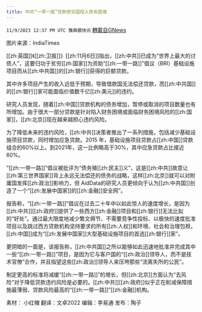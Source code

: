 ```yaml
---
title: 中共“一带一路”贷款使穷国陷入债务困境
---
```

`11/9/2023 12:37 PM UTC 雅典娜快讯` [轉載自GNews](https://gnews.org/articles/1949402)

图片来源：IndiaTimes

[[zh:英国]]《[[zh:卫报]]》[[zh:11月6日]]指出，[[zh:中共]]已成为“世界上最大的讨债人”，这要归功于贫穷[[zh:国家]]为资助“[[zh:一带一路]]”倡议（BRI）基础设施项目而从[[zh:中共国]]的[[zh:银行]]获得的巨额贷款。

其中许多项目产生的收入远低于预期，导致借款国无法偿还贷款，而[[zh:中共国]]的[[zh:银行]]家可能面临价值数千亿[[zh:美元]]的违约。

研究人员发现，随着[[zh:中国]]贷款机构的债务增加，暂停或取消的项目数量也有所增加。由于很大一部分贷款是针对陷入财务困境或面临财务困境风险的[[zh:国家]]，[[zh:北京]]现在越来越担心违约风险。

为了降低未来的违约风险，[[zh:中共]]决策者推出了一系列措施，包括减少基础设施项目贷款，同时增加应急贷款。2015 年，基础设施项目贷款占[[zh:中国]]贷款组合的60%以上。到2021年，这一比例略高于30%，其中应急贷款占比接近 60%。

“[[zh:一带一路]]”倡议被批评为“债务殖[[zh:民主]]义”，这是[[zh:中共]]故意让[[zh:第三世界国家]]背上永远无法偿还的债务的战略，这样[[zh:北京]]就可以对附庸国发挥[[zh:政治]]影响力，但 AidData的研究人员更倾向于认为[[zh:中共国]]创造了一个“[[zh:发展中国家]]的[[zh:金融]]安全网”。

报告称，“[[zh:一带一路]]”倡议在过去二十年中以如此惊人的速度增长，是因为[[zh:中共]][[zh:政府]]提供了一些西方[[zh:金融]]项目和[[zh:银行]]无法比拟的“好处”。通过最大限度地减少繁文缛节、不需要竞争性投标、以极快的速度批准项目以及跳过西方贷款机构坚持要求的所有[[zh:人权]]和环境、社会和治理包袱，[[zh:中国]]成为“[[zh:发展中国家]]大型基础设施项目的首选[[zh:银行]]家”。

更阴暗的一面是，该报告称，[[zh:中共国]]之所以能够如此迅速地批准并完成其中一些“[[zh:一带一路]]”项目，是因为它与客户国的“[[zh:政治]]领导人，而不是技术官僚”合作，并且指望这些[[zh:政治]]领导人来压垮那些“流离失所的公民”。 

制定更高的标准将减缓“[[zh:一带一路]]”的增长，但[[zh:北京]]方面认为“去风险”对于降低贷款违约风险是必要的。[[zh:中共]][[zh:政府]]似乎正在削减保障措施最薄弱、贷款风险最高的“[[zh:一带一路]]”[[zh:金融]]机构。

素材： 小红帽  翻译：文卓2022  编辑：李易通  发布：陶子





